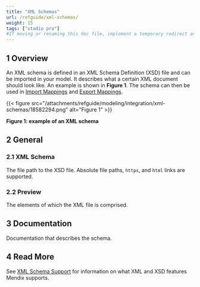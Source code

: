 ```yaml
---
title: "XML Schemas"
url: /refguide/xml-schemas/
weight: 15
tags: ["studio pro"]
#If moving or renaming this doc file, implement a temporary redirect and let the respective team know they should update the URL in the product. See Mapping to Products for more details.
---
```


## 1 Overview

An XML schema is defined in an XML Schema Definition (XSD) file and can be imported in your model. It describes what a certain XML document should look like. An example is shown in **Figure 1**. The schema can then be used in [Import Mappings](/refguide/import-mappings/) and [Export Mappings](/refguide/export-mappings/).

{{< figure src="/attachments/refguide/modeling/integration/xml-schemas/18582294.png" alt="Figure 1" >}}

**Figure 1: example of an XML schema**

## 2 General

### 2.1 XML Schema

The file path to the XSD file. Absolute file paths, `https`, and `html` links are supported.

### 2.2 Preview

The elements of which the XML file is comprised.

## 3 Documentation

Documentation that describes the schema.

## 4 Read More

See [XML Schema Support](/refguide/xml-schema-support/) for information on what XML and XSD features Mendix supports.
